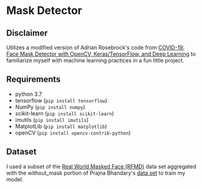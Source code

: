 # Mask Detector

## Disclaimer
Utilizes a modified version of Adrian Rosebrock's code from [COVID-19: Face Mask Detector with OpenCV, Keras/TensorFlow, and Deep Learning](https://www.pyimagesearch.com/2020/05/04/covid-19-face-mask-detector-with-opencv-keras-tensorflow-and-deep-learning/) to familiarize myself with machine learning practices in a fun little project.

## Requirements
* python 3.7
* tensorflow (`pip install tensorflow`)
* NumPy (`pip install numpy`)
* scikit-learn (`pip install scikit-learn`)
* imutils (`pip install imutils`)
* MatplotLib (`pip install matplotlib`)
* openCV (`pip install opencv-contrib-python`)

## Dataset
I used a subset of the [Real World Masked Face (RFMD)](https://github.com/X-zhangyang/Real-World-Masked-Face-Dataset) data set aggregated with the without_mask portion of Prajna Bhandary's [data set](https://github.com/prajnasb/observations/tree/master/experiements/data) to train my model.

